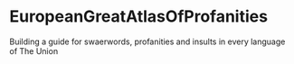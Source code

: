# EuropeanGreatAtlasOfProfanities
Building a guide for swaerwords, profanities and insults in every language of The Union
